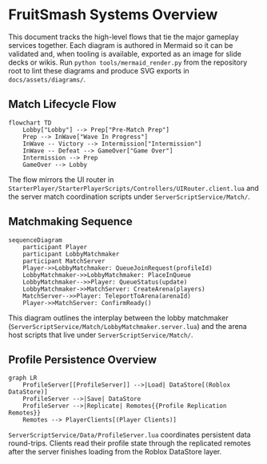 # FruitSmash Systems Overview

This document tracks the high-level flows that tie the major gameplay services together.  Each diagram is authored in Mermaid so it can be validated and, when tooling is available, exported as an image for slide decks or wikis.  Run `python tools/mermaid_render.py` from the repository root to lint these diagrams and produce SVG exports in `docs/assets/diagrams/`.

## Match Lifecycle Flow

```mermaid
flowchart TD
    Lobby["Lobby"] --> Prep["Pre-Match Prep"]
    Prep --> InWave["Wave In Progress"]
    InWave -- Victory --> Intermission["Intermission"]
    InWave -- Defeat --> GameOver["Game Over"]
    Intermission --> Prep
    GameOver --> Lobby
```

The flow mirrors the UI router in `StarterPlayer/StarterPlayerScripts/Controllers/UIRouter.client.lua` and the server match coordination scripts under `ServerScriptService/Match/`.

## Matchmaking Sequence

```mermaid
sequenceDiagram
    participant Player
    participant LobbyMatchmaker
    participant MatchServer
    Player->>LobbyMatchmaker: QueueJoinRequest(profileId)
    LobbyMatchmaker->>LobbyMatchmaker: PlaceInQueue
    LobbyMatchmaker-->>Player: QueueStatus(update)
    LobbyMatchmaker->>MatchServer: CreateArena(players)
    MatchServer-->>Player: TeleportToArena(arenaId)
    Player->>MatchServer: ConfirmReady()
```

This diagram outlines the interplay between the lobby matchmaker (`ServerScriptService/Match/LobbyMatchmaker.server.lua`) and the arena host scripts that live under `ServerScriptService/Match/`.

## Profile Persistence Overview

```mermaid
graph LR
    ProfileServer[[ProfileServer]] -->|Load| DataStore[(Roblox DataStore)]
    ProfileServer -->|Save| DataStore
    ProfileServer -->|Replicate| Remotes{{Profile Replication Remotes}}
    Remotes --> PlayerClients[(Player Clients)]
```

`ServerScriptService/Data/ProfileServer.lua` coordinates persistent data round-trips.  Clients read their profile state through the replicated remotes after the server finishes loading from the Roblox DataStore layer.
